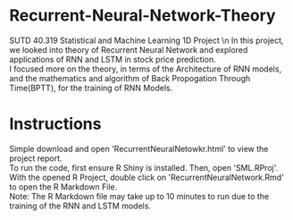 # Recurrent-Neural-Network-Theory
SUTD 40.319 Statistical and Machine Learning 1D Project \n
In this project, we looked into theory of Recurrent Neural Network and explored applications of RNN and LSTM in stock price prediction.  
I focused more on the theory, in terms of the Architecture of RNN models, and the mathematics and algorithm of Back Propogation Through Time(BPTT), for the training of RNN Models.  

# Instructions
Simple download and open 'RecurrentNeuralNetowkr.html' to view the project report.  
To run the code, first ensure R Shiny is installed. Then, open 'SML.RProj'. With the opened R Project, double click on 'RecurrentNeuralNetwork.Rmd' to open the R Markdown File.  
Note: The R Markdown file may take up to 10 minutes to run due to the training of the RNN and LSTM models.
